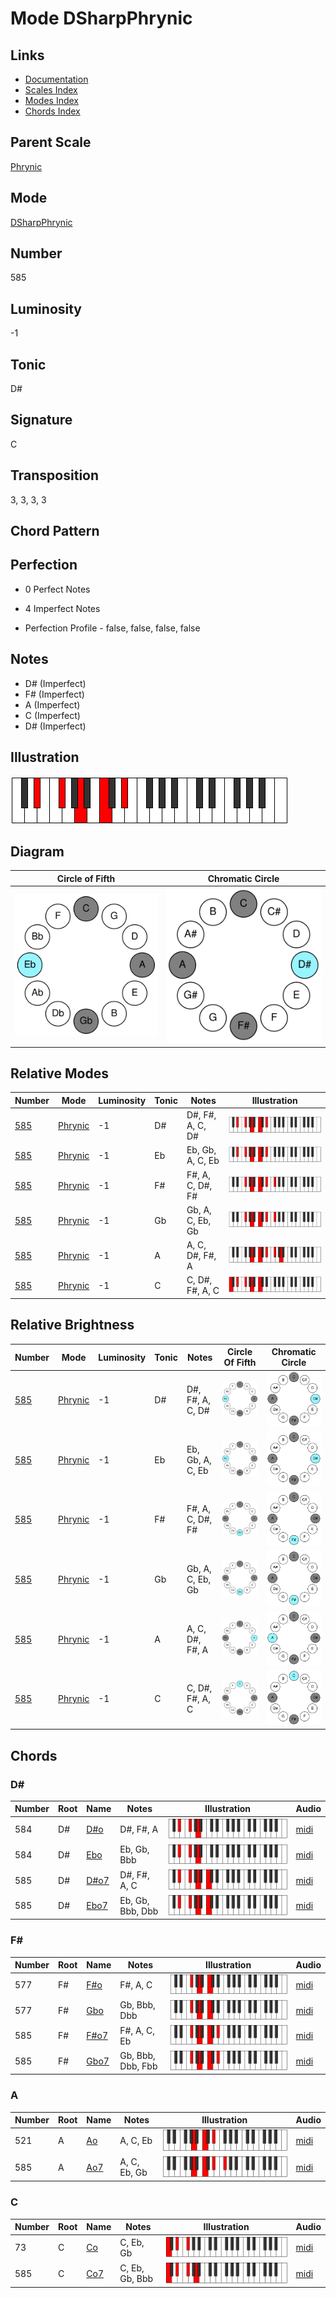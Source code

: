 # Mode DSharpPhrynic

## Links

- [Documentation](README.md)
- [Scales Index](Scales.md)
- [Modes Index](Modes.md)
- [Chords Index](Chords.md)

## Parent Scale

[Phrynic](ScalePhrynic.md)

## Mode

[DSharpPhrynic](ModeDSharpPhrynic.md)

## Number

585

## Luminosity

-1

## Tonic

D#

## Signature

C

## Transposition

3, 3, 3, 3

## Chord Pattern



## Perfection

 - 0 Perfect Notes

 - 4 Imperfect Notes

 - Perfection Profile - false, false, false, false

## Notes

- D# (Imperfect)
- F# (Imperfect)
- A (Imperfect)
- C (Imperfect)
- D# (Imperfect)

## Illustration

![DSharpPhrynic](ModeDSharpPhrynic.png)

## Diagram

| Circle of Fifth | Chromatic Circle |
|-----------------|------------------|
| ![DSharpPhrynic](CircleOfFifthModeDSharpPhrynic.svg) | ![DSharpPhrynic](ChromaticCircleModeDSharpPhrynic.svg) |
## Relative Modes

| Number | Mode | Luminosity | Tonic | Notes | Illustration |
|--------|------|------------|-------|-------|--------------|
| [585](https://ianring.com/musictheory/scales/585) | [Phrynic](ModePhrynic.md) | -1 | D# | D#, F#, A, C, D# | ![DSharpPhrynic](ModeDSharpPhrynic.png) |
| [585](https://ianring.com/musictheory/scales/585) | [Phrynic](ModePhrynic.md) | -1 | Eb | Eb, Gb, A, C, Eb | ![EFlatPhrynic](ModeEFlatPhrynic.png) |
| [585](https://ianring.com/musictheory/scales/585) | [Phrynic](ModePhrynic.md) | -1 | F# | F#, A, C, D#, F# | ![FSharpPhrynic](ModeFSharpPhrynic.png) |
| [585](https://ianring.com/musictheory/scales/585) | [Phrynic](ModePhrynic.md) | -1 | Gb | Gb, A, C, Eb, Gb | ![GFlatPhrynic](ModeGFlatPhrynic.png) |
| [585](https://ianring.com/musictheory/scales/585) | [Phrynic](ModePhrynic.md) | -1 | A | A, C, D#, F#, A | ![ANaturalPhrynic](ModeANaturalPhrynic.png) |
| [585](https://ianring.com/musictheory/scales/585) | [Phrynic](ModePhrynic.md) | -1 | C | C, D#, F#, A, C | ![CNaturalPhrynic](ModeCNaturalPhrynic.png) |
## Relative Brightness

| Number | Mode | Luminosity | Tonic | Notes | Circle Of Fifth | Chromatic Circle |
|--------|------|------------|-------|-------|-----------------|------------------|
| [585](https://ianring.com/musictheory/scales/585) | [Phrynic](ModePhrynic.md) | -1 | D# | D#, F#, A, C, D# | ![DSharpPhrynic](CircleOfFifthModeDSharpPhrynic.svg) | ![DSharpPhrynic](ChromaticCircleModeDSharpPhrynic.svg) |
| [585](https://ianring.com/musictheory/scales/585) | [Phrynic](ModePhrynic.md) | -1 | Eb | Eb, Gb, A, C, Eb | ![EFlatPhrynic](CircleOfFifthModeEFlatPhrynic.svg) | ![EFlatPhrynic](ChromaticCircleModeEFlatPhrynic.svg) |
| [585](https://ianring.com/musictheory/scales/585) | [Phrynic](ModePhrynic.md) | -1 | F# | F#, A, C, D#, F# | ![FSharpPhrynic](CircleOfFifthModeFSharpPhrynic.svg) | ![FSharpPhrynic](ChromaticCircleModeFSharpPhrynic.svg) |
| [585](https://ianring.com/musictheory/scales/585) | [Phrynic](ModePhrynic.md) | -1 | Gb | Gb, A, C, Eb, Gb | ![GFlatPhrynic](CircleOfFifthModeGFlatPhrynic.svg) | ![GFlatPhrynic](ChromaticCircleModeGFlatPhrynic.svg) |
| [585](https://ianring.com/musictheory/scales/585) | [Phrynic](ModePhrynic.md) | -1 | A | A, C, D#, F#, A | ![ANaturalPhrynic](CircleOfFifthModeANaturalPhrynic.svg) | ![ANaturalPhrynic](ChromaticCircleModeANaturalPhrynic.svg) |
| [585](https://ianring.com/musictheory/scales/585) | [Phrynic](ModePhrynic.md) | -1 | C | C, D#, F#, A, C | ![CNaturalPhrynic](CircleOfFifthModeCNaturalPhrynic.svg) | ![CNaturalPhrynic](ChromaticCircleModeCNaturalPhrynic.svg) |

## Chords

### D#

| Number | Root | Name | Notes | Illustration | Audio |
|--------|------|------|-------|--------------|-------|
| 584 | D# | [D#o](ChordDSharpDiminished.md) | D#, F#, A | ![D#o](ChordDSharpDiminishedRootPosition.png) | [midi](ChordDSharpDiminishedRootPosition.mid) |
| 584 | D# | [Ebo](ChordEFlatDiminished.md) | Eb, Gb, Bbb | ![Ebo](ChordEFlatDiminishedRootPosition.png) | [midi](ChordEFlatDiminishedRootPosition.mid) |
| 585 | D# | [D#o7](ChordDSharpFullDiminishedSeventh.md) | D#, F#, A, C | ![D#o7](ChordDSharpFullDiminishedSeventhRootPosition.png) | [midi](ChordDSharpFullDiminishedSeventhRootPosition.mid) |
| 585 | D# | [Ebo7](ChordEFlatFullDiminishedSeventh.md) | Eb, Gb, Bbb, Dbb | ![Ebo7](ChordEFlatFullDiminishedSeventhRootPosition.png) | [midi](ChordEFlatFullDiminishedSeventhRootPosition.mid) |

### F#

| Number | Root | Name | Notes | Illustration | Audio |
|--------|------|------|-------|--------------|-------|
| 577 | F# | [F#o](ChordFSharpDiminished.md) | F#, A, C | ![F#o](ChordFSharpDiminishedRootPosition.png) | [midi](ChordFSharpDiminishedRootPosition.mid) |
| 577 | F# | [Gbo](ChordGFlatDiminished.md) | Gb, Bbb, Dbb | ![Gbo](ChordGFlatDiminishedRootPosition.png) | [midi](ChordGFlatDiminishedRootPosition.mid) |
| 585 | F# | [F#o7](ChordFSharpFullDiminishedSeventh.md) | F#, A, C, Eb | ![F#o7](ChordFSharpFullDiminishedSeventhRootPosition.png) | [midi](ChordFSharpFullDiminishedSeventhRootPosition.mid) |
| 585 | F# | [Gbo7](ChordGFlatFullDiminishedSeventh.md) | Gb, Bbb, Dbb, Fbb | ![Gbo7](ChordGFlatFullDiminishedSeventhRootPosition.png) | [midi](ChordGFlatFullDiminishedSeventhRootPosition.mid) |

### A

| Number | Root | Name | Notes | Illustration | Audio |
|--------|------|------|-------|--------------|-------|
| 521 | A | [Ao](ChordANaturalDiminished.md) | A, C, Eb | ![Ao](ChordANaturalDiminishedRootPosition.png) | [midi](ChordANaturalDiminishedRootPosition.mid) |
| 585 | A | [Ao7](ChordANaturalFullDiminishedSeventh.md) | A, C, Eb, Gb | ![Ao7](ChordANaturalFullDiminishedSeventhRootPosition.png) | [midi](ChordANaturalFullDiminishedSeventhRootPosition.mid) |

### C

| Number | Root | Name | Notes | Illustration | Audio |
|--------|------|------|-------|--------------|-------|
| 73 | C | [Co](ChordCNaturalDiminished.md) | C, Eb, Gb | ![Co](ChordCNaturalDiminishedRootPosition.png) | [midi](ChordCNaturalDiminishedRootPosition.mid) |
| 585 | C | [Co7](ChordCNaturalFullDiminishedSeventh.md) | C, Eb, Gb, Bbb | ![Co7](ChordCNaturalFullDiminishedSeventhRootPosition.png) | [midi](ChordCNaturalFullDiminishedSeventhRootPosition.mid) |

